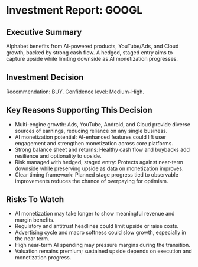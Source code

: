 # Investment Report: GOOGL
## Executive Summary
Alphabet benefits from AI-powered products, YouTube/Ads, and Cloud growth, backed by strong cash flow. A hedged, staged entry aims to capture upside while limiting downside as AI monetization progresses.

## Investment Decision
Recommendation: BUY. Confidence level: Medium-High.

## Key Reasons Supporting This Decision
- Multi-engine growth: Ads, YouTube, Android, and Cloud provide diverse sources of earnings, reducing reliance on any single business.
- AI monetization potential: AI-enhanced features could lift user engagement and strengthen monetization across core platforms.
- Strong balance sheet and returns: Healthy cash flow and buybacks add resilience and optionality to upside.
- Risk managed with hedged, staged entry: Protects against near-term downside while preserving upside as data on monetization improves.
- Clear timing framework: Planned stage progress tied to observable improvements reduces the chance of overpaying for optimism.

## Risks To Watch
- AI monetization may take longer to show meaningful revenue and margin benefits.
- Regulatory and antitrust headlines could limit upside or raise costs.
- Advertising cycle and macro softness could slow growth, especially in the near term.
- High near-term AI spending may pressure margins during the transition.
- Valuation remains premium; sustained upside depends on execution and monetization progress.